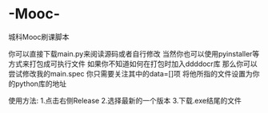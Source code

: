 # -Mooc-
城科Mooc刷课脚本


你可以直接下载main.py来阅读源码或者自行修改
当然你也可以使用pyinstaller等方式来打包成可执行文件
如果你不知道如何在打包时加入ddddocr库
那么你可以尝试修改我的main.spec
你只需要关注其中的data=[]项
将他所指的文件设置为你的python库的地址

使用方法:
  1.点击右侧Release
  2.选择最新的一个版本
  3.下载.exe结尾的文件

